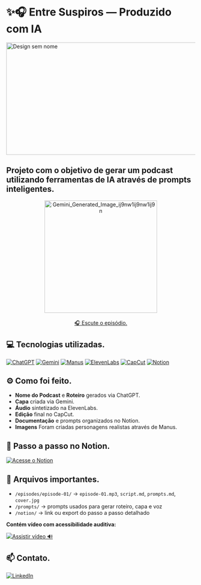 # ✨🎧 Entre Suspiros — Produzido com IA
<img width="1920" height="300" alt="Design sem nome" src="https://github.com/user-attachments/assets/8c86ff77-112e-4524-bbdf-b8d2d043c9d2" />

## Projeto com o objetivo de gerar um podcast utilizando ferramentas de IA através de prompts inteligentes.

<div align="center">
  <img width="300" height="300" alt="Gemini_Generated_Image_ij9nw1ij9nw1ij9n" src="https://github.com/user-attachments/assets/6c65eab7-d3e0-4b41-b0f5-6ad33abbd807" />
  <br><br>
  <a href="https://soundcloud.com/milena-coleto/suspiros-literarios-the-deal-do-campus-para-a-tela?si=7efcbe702d03432e97d49f498d5e8f55&utm_source=clipboard&utm_medium=text&utm_campaign=social_sharing">
    🎧 Escute o episódio.
  </a>
</div>

## 💻 Tecnologias utilizadas.
[![ChatGPT](https://img.shields.io/badge/ChatGPT-IA-green?style=for-the-badge&logo=openai&logoColor=white)](https://chat.openai.com)
[![Gemini](https://img.shields.io/badge/Gemini-IA-blue?style=for-the-badge)](https://www.gemini.com)
[![Manus](https://img.shields.io/badge/Manus-IA-purple?style=for-the-badge)](https://www.manus.com)
[![ElevenLabs](https://img.shields.io/badge/ElevenLabs-TTS-red?style=for-the-badge)](https://elevenlabs.io)
[![CapCut](https://img.shields.io/badge/CapCut-Editor-pink?style=for-the-badge)](https://www.capcut.com)
[![Notion](https://img.shields.io/badge/Notion-Notes-black?style=for-the-badge&logo=notion&logoColor=white)](https://www.notion.so)


## ⚙️ Como foi feito.
- **Nome do Podcast** e **Roteiro** gerados via ChatGPT.
- **Capa** criada via Gemini.
- **Áudio** sintetizado na ElevenLabs.
- **Edição** final no CapCut.
- **Documentação** e prompts organizados no Notion.
- **Imagens** Foram criadas personagens realistas através de Manus.
## 📝 Passo a passo no Notion.
[![Acesse o Notion](https://img.shields.io/badge/Notion-Podcast-000000?style=for-the-badge&logo=notion&logoColor=white)](https://terrific-clover-fc9.notion.site/Podcast-IA-Entre-Suspiros-27fa29b2745e80ddb5bacd38b463956b?source=copy_link)

## 🧾 Arquivos importantes.
- `/episodes/episode-01/` → `episode-01.mp3`, `script.md`, `prompts.md`, `cover.jpg`
- `/prompts/` → prompts usados para gerar roteiro, capa e voz
- `/notion/` → link ou export do passo a passo detalhado
  
**Contém vídeo com acessibilidade auditiva:**

[![Assistir vídeo 🔊](https://img.shields.io/badge/Assistir-Vídeo-FFB6C1?style=for-the-badge&logo=play&logoColor=white)](https://drive.google.com/file/d/1tgGQZpLjoYOP4gTm-f_5vihhjACuZee9/view?usp=sharing)

## 📫 Contato.
[![LinkedIn](https://img.shields.io/badge/LinkedIn-Perfil-blue?style=for-the-badge&logo=linkedin&logoColor=white)](https://www.linkedin.com/in/milena-soares-037185243)

